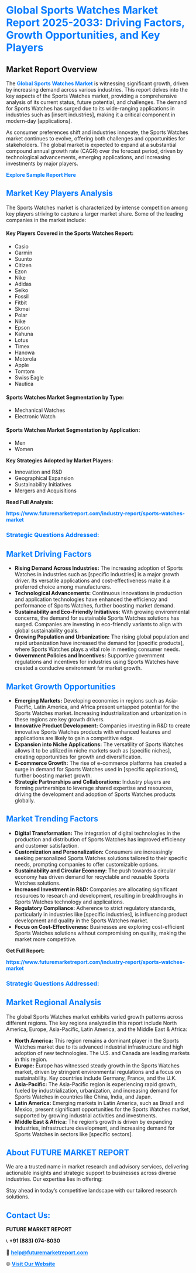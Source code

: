 <h1 style="color: #007BFF;">Global Sports Watches Market Report 2025-2033: Driving Factors, Growth Opportunities, and Key Players</h1>

<section id="overview">
<h2>Market Report Overview</h2>
<p>The <a href="https://www.futuremarketreport.com/industry-report/sports-watches-market" style="color: #007BFF; text-decoration: none;"><strong>Global Sports Watches Market</strong></a> is witnessing significant growth, driven by increasing demand across various industries. This report delves into the key aspects of the Sports Watches market, providing a comprehensive analysis of its current status, future potential, and challenges. The demand for Sports Watches has surged due to its wide-ranging applications in industries such as [insert industries], making it a critical component in modern-day [applications].</p>
<p>As consumer preferences shift and industries innovate, the Sports Watches market continues to evolve, offering both challenges and opportunities for stakeholders. The global market is expected to expand at a substantial compound annual growth rate (CAGR) over the forecast period, driven by technological advancements, emerging applications, and increasing investments by major players.</p>
</section>

<section id="overview">
<p><a href="https://www.futuremarketreport.com/request-sample/reportId=83703" style="color: #007BFF; text-decoration: none;"><strong>Explore Sample Report Here</strong></a></p>
</section>

<section id="key-players">
<h2 style="color: #007BFF;">Market Key Players Analysis</h2>
<p>The Sports Watches market is characterized by intense competition among key players striving to capture a larger market share. Some of the leading companies in the market include:</p>
<h4>Key Players Covered in the Sports Watches Report:</h4>
<ul><li>Casio</li><li>Garmin</li><li>Suunto</li><li>Citizen</li><li>Ezon</li><li>Nike</li><li>Adidas</li><li>Seiko</li><li>Fossil</li><li>Fitbit</li><li>Skmei</li><li>Polar</li><li>Nike</li><li>Epson</li><li>Kahuna</li><li>Lotus</li><li>Timex</li><li>Hanowa</li><li>Motorola</li><li>Apple</li><li>Tomtom</li><li>Swiss Eagle</li><li>Nautica</li></ul>
<h4>Sports Watches Market Segmentation by Type:</h4>
<ul><li>Mechanical Watches</li><li>Electronic Watch</li></ul>

<h4>Sports Watches Market Segmentation by Application:</h4>
<ul><li>Men</li><li>Women</li></ul>
<p><strong>Key Strategies Adopted by Market Players:</strong></p>
<ul>
<li>Innovation and R&D</li>
<li>Geographical Expansion</li>
<li>Sustainability Initiatives</li>
<li>Mergers and Acquisitions</li>
</ul>
</section>

<section>
<p><strong>Read Full Analysis: </strong></p><a href="https://www.futuremarketreport.com/industry-report/sports-watches-market" style="color: #007BFF; text-decoration: none;"><strong>https://www.futuremarketreport.com/industry-report/sports-watches-market</strong></a>
<h3 style="color: #007BFF;">Strategic Questions Addressed:</h3>
</section>

<section id="driving-factors">
<h2 style="color: #007BFF;">Market Driving Factors</h2>
<ul>
<li><strong>Rising Demand Across Industries:</strong> The increasing adoption of Sports Watches in industries such as [specific industries] is a major growth driver. Its versatile applications and cost-effectiveness make it a preferred choice among manufacturers.</li>
<li><strong>Technological Advancements:</strong> Continuous innovations in production and application technologies have enhanced the efficiency and performance of Sports Watches, further boosting market demand.</li>
<li><strong>Sustainability and Eco-Friendly Initiatives:</strong> With growing environmental concerns, the demand for sustainable Sports Watches solutions has surged. Companies are investing in eco-friendly variants to align with global sustainability goals.</li>
<li><strong>Growing Population and Urbanization:</strong> The rising global population and rapid urbanization have increased the demand for [specific products], where Sports Watches plays a vital role in meeting consumer needs.</li>
<li><strong>Government Policies and Incentives:</strong> Supportive government regulations and incentives for industries using Sports Watches have created a conducive environment for market growth.</li>
</ul>
</section>

<section id="growth-opportunities">
<h2 style="color: #007BFF;">Market Growth Opportunities</h2>
<ul>
<li><strong>Emerging Markets:</strong> Developing economies in regions such as Asia-Pacific, Latin America, and Africa present untapped potential for the Sports Watches market. Increasing industrialization and urbanization in these regions are key growth drivers.</li>
<li><strong>Innovative Product Development:</strong> Companies investing in R&D to create innovative Sports Watches products with enhanced features and applications are likely to gain a competitive edge.</li>
<li><strong>Expansion into Niche Applications:</strong> The versatility of Sports Watches allows it to be utilized in niche markets such as [specific niches], creating opportunities for growth and diversification.</li>
<li><strong>E-commerce Growth:</strong> The rise of e-commerce platforms has created a surge in demand for Sports Watches used in [specific applications], further boosting market growth.</li>
<li><strong>Strategic Partnerships and Collaborations:</strong> Industry players are forming partnerships to leverage shared expertise and resources, driving the development and adoption of Sports Watches products globally.</li>
</ul>
</section>

<section id="trending-factors">
<h2 style="color: #007BFF;">Market Trending Factors</h2>
<ul>
<li><strong>Digital Transformation:</strong> The integration of digital technologies in the production and distribution of Sports Watches has improved efficiency and customer satisfaction.</li>
<li><strong>Customization and Personalization:</strong> Consumers are increasingly seeking personalized Sports Watches solutions tailored to their specific needs, prompting companies to offer customizable options.</li>
<li><strong>Sustainability and Circular Economy:</strong> The push towards a circular economy has driven demand for recyclable and reusable Sports Watches solutions.</li>
<li><strong>Increased Investment in R&D:</strong> Companies are allocating significant resources to research and development, resulting in breakthroughs in Sports Watches technology and applications.</li>
<li><strong>Regulatory Compliance:</strong> Adherence to strict regulatory standards, particularly in industries like [specific industries], is influencing product development and quality in the Sports Watches market.</li>
<li><strong>Focus on Cost-Effectiveness:</strong> Businesses are exploring cost-efficient Sports Watches solutions without compromising on quality, making the market more competitive.</li>
</ul>
</section>

<section>
<p><strong>Get Full Report: </strong></p><a href="https://www.futuremarketreport.com/industry-report/sports-watches-market" style="color: #007BFF; text-decoration: none;"><strong>https://www.futuremarketreport.com/industry-report/sports-watches-market</strong></a>
<h3 style="color: #007BFF;">Strategic Questions Addressed:</h3>
</section>


<section id="regional-analysis">
<h2 style="color: #007BFF;">Market Regional Analysis</h2>
<p>The global Sports Watches market exhibits varied growth patterns across different regions. The key regions analyzed in this report include North America, Europe, Asia-Pacific, Latin America, and the Middle East & Africa:</p>
<ul>
<li><strong>North America:</strong> This region remains a dominant player in the Sports Watches market due to its advanced industrial infrastructure and high adoption of new technologies. The U.S. and Canada are leading markets in this region.</li>
<li><strong>Europe:</strong> Europe has witnessed steady growth in the Sports Watches market, driven by stringent environmental regulations and a focus on sustainability. Key countries include Germany, France, and the U.K.</li>
<li><strong>Asia-Pacific:</strong> The Asia-Pacific region is experiencing rapid growth, fueled by industrialization, urbanization, and increasing demand for Sports Watches in countries like China, India, and Japan.</li>
<li><strong>Latin America:</strong> Emerging markets in Latin America, such as Brazil and Mexico, present significant opportunities for the Sports Watches market, supported by growing industrial activities and investments.</li>
<li><strong>Middle East & Africa:</strong> The region’s growth is driven by expanding industries, infrastructure development, and increasing demand for Sports Watches in sectors like [specific sectors].</li>
</ul>
</section>

<footer>
<h2 style="color: #007BFF;">About FUTURE MARKET REPORT</h2>
<p>We are a trusted name in market research and advisory services, delivering actionable insights and strategic support to businesses across diverse industries. Our expertise lies in offering:</p>

<p>Stay ahead in today’s competitive landscape with our tailored research solutions.</p>

<h2 style="color: #007BFF;">Contact Us:</h2>
<p><strong>FUTURE MARKET REPORT</strong></p>
<p>📞 <strong>+91 (883) 074-8030</strong></p>
<p>📧 <strong><a href="mailto:help@futuremarketreport.com" style="color: #007BFF;">help@futuremarketreport.com</a></strong></p>
<p>🌐 <strong><a href="https://www.futuremarketreport.com/" style="color: #007BFF;">Visit Our Website</a></strong></p>
</footer>